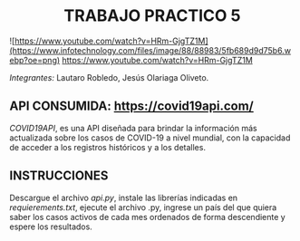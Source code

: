 # <center>TRABAJO PRACTICO 5
![https://www.youtube.com/watch?v=HRm-GjgTZ1M](https://www.infotechnology.com/files/image/88/88983/5fb689d9d75b6.webp?oe=png)
  https://www.youtube.com/watch?v=HRm-GjgTZ1M
  
*Integrantes:* Lautaro Robledo, Jesús Olariaga Oliveto.

##  API CONSUMIDA: https://covid19api.com/


*COVID19API*, es una API diseñada para brindar la información más actualizada sobre los casos de COVID-19 a nivel mundial, con la capacidad de acceder a los registros históricos y a los detalles.
  
## INSTRUCCIONES
  Descargue el archivo *api.py*, instale las librerías indicadas en *requierements.txt*, ejecute el archivo .py, ingrese un país del que quiera saber los casos activos de cada mes ordenados de forma descendiente y espere los resultados.


